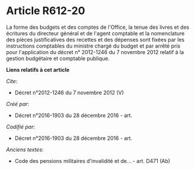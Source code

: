 # Article R612-20

La forme des budgets et des comptes de l'Office, la tenue des livres et des écritures du directeur général et de l'agent
comptable et la nomenclature des pièces justificatives des recettes et des dépenses sont fixées par les instructions
comptables du ministre chargé du budget et par arrêté pris pour l'application du décret n° 2012-1246 du 7 novembre 2012
relatif à la gestion budgétaire et comptable publique.

**Liens relatifs à cet article**

_Cite_:

  - Décret n°2012-1246  du 7 novembre 2012 (V)

_Créé par_:

  - Décret n°2016-1903 du 28 décembre 2016 - art.

_Codifié par_:

  - Décret n°2016-1903 du 28 décembre 2016 - art.

_Anciens textes_:

  - Code des pensions militaires d'invalidité et de... - art. D471 (Ab)
